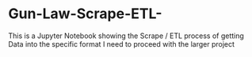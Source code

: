 # Gun-Law-Scrape-ETL-
This is a Jupyter Notebook showing the Scrape / ETL process of getting Data into the specific format I need to proceed with the larger project
